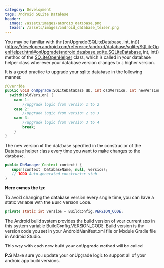 ```yaml
---
category: Development
tags: Android SQLite Database
header:
  image: /assets/images/android_database.png
  teaser: /assets/images/android_database_teaser.png  
---
```


You may be familiar with the [onUpgrade(SQLiteDatabase, int, int)](https://developer.android.com/reference/android/database/sqlite/SQLiteOpenHelper.html#onUpgrade(android.database.sqlite.SQLiteDatabase, int, int)) method of the [SQLiteOpenHelper](https://developer.android.com/reference/android/database/sqlite/SQLiteOpenHelper.html) class, which is called in your database helper class whenever your database version changes to a higher version.

It is a good practice to upgrade your sqlite database in the following manner:

```java
@Override
public void onUpgrade(SQLiteDatabase db, int oldVersion, int newVersion) {
  switch(oldVersion) {
    case 1:
        //upgrade logic from version 1 to 2
    case 2:
        //upgrade logic from version 2 to 3
    case 3:
        //upgrade logic from version 3 to 4
        break;
	}
}
```
The new version of the database specified in the constructor of the Database helper class every time you want to make changes to the database.

```java
public DbManager(Context context) {
   super(context, DatabaseName, null, version);
   // TODO Auto-generated constructor stub
}
```

**Here comes the tip:**

To avoid changing the database version every single time, you can have a static variable with the Build Version Code.

```java
private static int version = BuildConfig.VERSION_CODE;
```

The Android build system provides the build version of your current app in this system variable BuildConfig.VERSION_CODE. Build version is the version code you set in your AndroidManifest.xml file or Module Gradle file in Android Studio.

This way with each new build your onUpgrade method will be called.

**P.S** Make sure you update your onUpgrade logic to support all of your android app build versions.